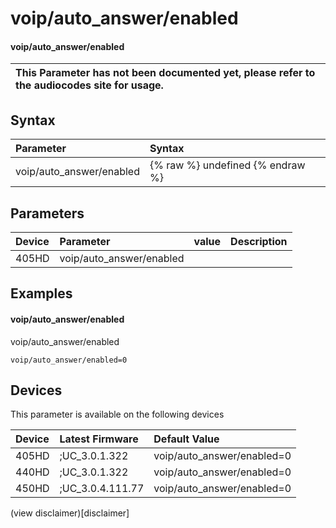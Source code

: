 ﻿---
description: voip/auto_answer/enabled
search:
    keywords: ['voip','auto_answer','enabled']
---

# voip/auto_answer/enabled

#### voip/auto_answer/enabled


| This Parameter has not been documented yet, please refer to the audiocodes site for usage.  |
| :--- |

## Syntax
| Parameter | Syntax |
| :--- | :--- |
|voip/auto_answer/enabled | {% raw %} undefined {% endraw %} |

## Parameters
|Device|Parameter|value|Description|
|:---|:---|:---|:---|
| 405HD | voip/auto_answer/enabled |  |  |

## Examples
#### voip/auto_answer/enabled

voip/auto_answer/enabled

```
voip/auto_answer/enabled=0
```

## Devices
This parameter is available on the following devices

| Device | Latest Firmware | Default Value |
|:---|:---|:---|
| 405HD | ;UC_3.0.1.322 | voip/auto_answer/enabled=0 
| 440HD | ;UC_3.0.1.322 | voip/auto_answer/enabled=0 
| 450HD | ;UC_3.0.4.111.77 | voip/auto_answer/enabled=0 

(view disclaimer)[disclaimer]
